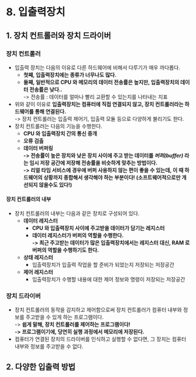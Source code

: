# 8. 입출력장치

## 1. 장치 컨트롤러와 장치 드라이버

### 장치 컨트롤러

* 입출력 장치는 다음의 이유로 다른 하드웨어에 비해서 다루기가 매우 까다롭다.&#x20;
  * **첫째, 입출력장치에는 종류가 너무나도 많다.**&#x20;
  * **둘째, 일반적으로 CPU 와 메모리의 데이터 전송률은 높지만, 입출력장치의 데이터 전송률은 낮다..** \
    \-> 전송률 : 데이터를 얼마나 빨리 교환할 수 있는지를 나타내는 지표&#x20;
* 위와 같이 이유로 **입출력장치는 컴퓨터에 직접 연결되지 않고, 장치 컨트롤러라는 하드웨어를 통해 연결된다.** \
  \-> 장치 컨트롤러는 입출력 제어기, 입출력 모듈 등으로 다양하게 불리기도 한다.&#x20;
* 장치 컨트롤러는 다음의 기능을 수행한다.&#x20;
  * **CPU 와 입출력장치 간의 통신 중개**
  * **오류 검출**&#x20;
  * **데이터 버퍼링** \
    **-> 전송률이 높은 장치와 낮은 장치 사이에 주고 받는 데이터를 **_**버퍼(buffer)**_** 라는 임시 저장 공간에 저장해 전송률을 비슷하게 맞추는 방법이다.** \
    **-> 리얼 타임 서비스에 경우에 버퍼 사용하지 않는 편이 좋을 수 있는데, 이 때 하드웨어의 상황까지 종합해서 생각해야 하는 부분이다! (소프트웨어적으로만 개선되지 않을수도 있다!)**

#### 장치 컨트롤러의 내부&#x20;

* 장치 컨트롤러의 내부는 다음과 같은 장치로 구성되어 있다.&#x20;
  * **데이터 레지스터**
    * **CPU 와 입출력장치 사이에 주고받을 데이터가 담기는 레지스터**&#x20;
    * **데이터 레지스터가 버퍼의 역할을 수행한다.** \
      **-> 최근 주고받는 데이터가 많은 입출력장치에서는 레지스터 대신, RAM 로 버퍼의 역할을 수행하기도 한다.** &#x20;
  * **상태 레지스터**&#x20;
    * 입출력장치가 입출력 작업을 할 준비가 되었는지 저장되는 저장공간
  * **제어 레지스터**&#x20;
    * 입출력장치가 수행할 내용에 대한 제어 정보와 명령이 저장되는 저장공간&#x20;

### 장치 드라이버&#x20;

* 장치 컨트롤러의 동작을 감지하고 제어함으로써 장치 컨트롤러가 컴퓨터 내부와 정보를 주고받을 수 있게 하는 프로그램이다. \
  \-> **쉽게 말해, 장치 컨트롤러를 제어하는 프로그램이다!**\
  **-> 프로그램이기에, 당연히 실행 과정에서 메모리에 저장된다.**
* 컴퓨터가 연결된 장치의 드라이버를 인식하고 실행할 수 없다면, 그 장치는 컴퓨터 내부와 정보를 주고받을 수 없다.

## 2. 다양한 입출력 방법&#x20;

